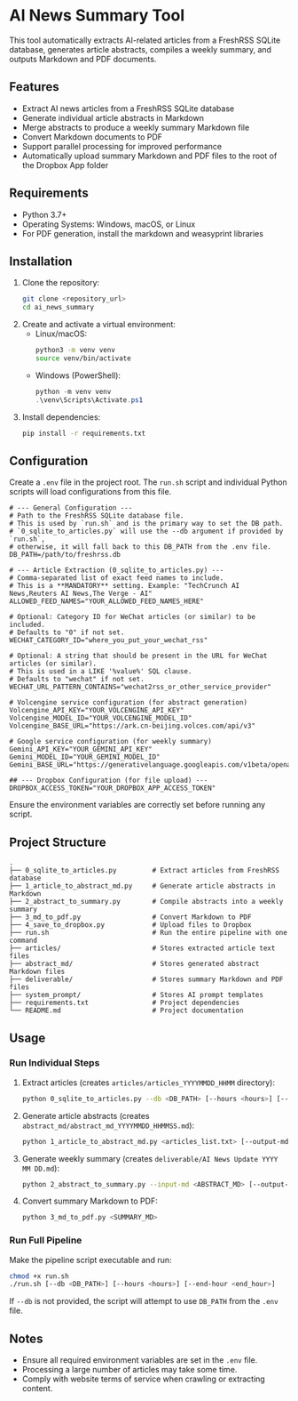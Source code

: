 # AI News Summary Tool

This tool automatically extracts AI-related articles from a FreshRSS SQLite database, generates article abstracts, compiles a weekly summary, and outputs Markdown and PDF documents.

## Features

- Extract AI news articles from a FreshRSS SQLite database
- Generate individual article abstracts in Markdown
- Merge abstracts to produce a weekly summary Markdown file
- Convert Markdown documents to PDF
- Support parallel processing for improved performance
- Automatically upload summary Markdown and PDF files to the root of the Dropbox App folder

## Requirements

- Python 3.7+
- Operating Systems: Windows, macOS, or Linux
- For PDF generation, install the markdown and weasyprint libraries

## Installation

1. Clone the repository:
   ```bash
   git clone <repository_url>
   cd ai_news_summary
   ```
2. Create and activate a virtual environment:
   - Linux/macOS:
     ```bash
     python3 -m venv venv
     source venv/bin/activate
     ```
   - Windows (PowerShell):
     ```powershell
     python -m venv venv
     .\venv\Scripts\Activate.ps1
     ```
3. Install dependencies:
   ```bash
   pip install -r requirements.txt
   ```

## Configuration

Create a `.env` file in the project root. The `run.sh` script and individual Python scripts will load configurations from this file.

```dotenv
# --- General Configuration ---
# Path to the FreshRSS SQLite database file.
# This is used by `run.sh` and is the primary way to set the DB path.
# `0_sqlite_to_articles.py` will use the --db argument if provided by `run.sh`,
# otherwise, it will fall back to this DB_PATH from the .env file.
DB_PATH=/path/to/freshrss.db

# --- Article Extraction (0_sqlite_to_articles.py) ---
# Comma-separated list of exact feed names to include.
# This is a **MANDATORY** setting. Example: "TechCrunch AI News,Reuters AI News,The Verge - AI"
ALLOWED_FEED_NAMES="YOUR_ALLOWED_FEED_NAMES_HERE"

# Optional: Category ID for WeChat articles (or similar) to be included.
# Defaults to "0" if not set.
WECHAT_CATEGORY_ID="where_you_put_your_wechat_rss"

# Optional: A string that should be present in the URL for WeChat articles (or similar).
# This is used in a LIKE '%value%' SQL clause.
# Defaults to "wechat" if not set.
WECHAT_URL_PATTERN_CONTAINS="wechat2rss_or_other_service_provider"

# Volcengine service configuration (for abstract generation)
Volcengine_API_KEY="YOUR_VOLCENGINE_API_KEY"
Volcengine_MODEL_ID="YOUR_VOLCENGINE_MODEL_ID"
Volcengine_BASE_URL="https://ark.cn-beijing.volces.com/api/v3"

# Google service configuration (for weekly summary)
Gemini_API_KEY="YOUR_GEMINI_API_KEY"
Gemini_MODEL_ID="YOUR_GEMINI_MODEL_ID"
Gemini_BASE_URL="https://generativelanguage.googleapis.com/v1beta/openai/"

## --- Dropbox Configuration (for file upload) ---
DROPBOX_ACCESS_TOKEN="YOUR_DROPBOX_APP_ACCESS_TOKEN"
```

Ensure the environment variables are correctly set before running any script.

## Project Structure

```
.
├── 0_sqlite_to_articles.py         # Extract articles from FreshRSS database
├── 1_article_to_abstract_md.py     # Generate article abstracts in Markdown
├── 2_abstract_to_summary.py        # Compile abstracts into a weekly summary
├── 3_md_to_pdf.py                  # Convert Markdown to PDF
├── 4_save_to_dropbox.py            # Upload files to Dropbox
├── run.sh                          # Run the entire pipeline with one command
├── articles/                       # Stores extracted article text files
├── abstract_md/                    # Stores generated abstract Markdown files
├── deliverable/                    # Stores summary Markdown and PDF files
├── system_prompt/                  # Stores AI prompt templates
├── requirements.txt                # Project dependencies
└── README.md                       # Project documentation
```

## Usage

### Run Individual Steps

1. Extract articles (creates `articles/articles_YYYYMMDD_HHMM` directory):
   ```bash
   python 0_sqlite_to_articles.py --db <DB_PATH> [--hours <hours>] [--end-hour <end_hour>]
   ```
2. Generate article abstracts (creates `abstract_md/abstract_md_YYYYMMDD_HHMMSS.md`):
   ```bash
   python 1_article_to_abstract_md.py <articles_list.txt> [--output-md <OUTPUT_MD>]
   ```
3. Generate weekly summary (creates `deliverable/AI News Update YYYY MM DD.md`):
   ```bash
   python 2_abstract_to_summary.py --input-md <ABSTRACT_MD> [--output-md <OUTPUT_MD>]
   ```
4. Convert summary Markdown to PDF:
   ```bash
   python 3_md_to_pdf.py <SUMMARY_MD>
   ```

### Run Full Pipeline

Make the pipeline script executable and run:

```bash
chmod +x run.sh
./run.sh [--db <DB_PATH>] [--hours <hours>] [--end-hour <end_hour>]
```

If `--db` is not provided, the script will attempt to use `DB_PATH` from the `.env` file.

## Notes

- Ensure all required environment variables are set in the `.env` file.
- Processing a large number of articles may take some time.
- Comply with website terms of service when crawling or extracting content.